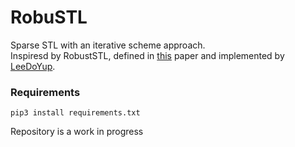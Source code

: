 # RobuSTL

Sparse STL with an iterative scheme approach.  
Inspiresd by RobustSTL, defined in [this](https://arxiv.org/abs/1812.01767) paper and implemented by [LeeDoYup](https://github.com/LeeDoYup/RobustSTL).  

### Requirements
```
pip3 install requirements.txt
```

Repository is a work in progress

